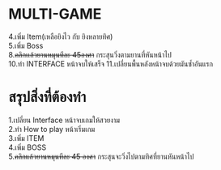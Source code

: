 ﻿# MULTI-GAME
4.เพิ่ม Item(เหลือยิงไว กับ ยิงหลายทิศ)<br>
5.เพิ่ม Boss<br>
8.<S>คลิกเเล้วยานหมุนทีละ 45องศา</S> กระสุนวิ่งตามยานที่หันหน้าไป<br>
10.ทำ INTERFACE หน้าจบให้เสร็จ
11.เปลี่ยนพื้นหลังหน้าจบด้วยมันซ้ำอันแรก

# สรุปสิ่งที่ต้องทำ
1.เปลี่ยน Interface หน้าจบเกมให้สวยงาม<br>
2.ทำ How to play หน้าเริ่มเกม<br>
3.เพิ่ม ITEM<br>
4.เพิ่ม BOSS<br>
5.<S>คลิกแล้วยานหมุนทีละ 45 องศา</S> กระสุนจะวิ่งไปตามทิศที่ยานหันหน้าไป<br>
